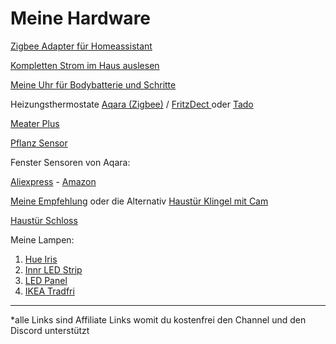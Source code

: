 # Meine Hardware



[Zigbee Adapter für Homeassistant](https://amzn.to/3MUrALs)&#x20;

[Kompletten Strom im Haus auslesen ](https://amzn.to/3GoN5ld)

[Meine Uhr für Bodybatterie und Schritte](https://amzn.to/3wQagBx) &#x20;

Heizungsthermostate [Aqara (Zigbee)](https://amzn.to/3C8ysSf) / [FritzDect ](https://amzn.to/3GCRZex)oder [Tado](https://amzn.to/3LQLMfQ)&#x20;

[Meater Plus](https://amzn.to/3P5EsPo) &#x20;

[Pflanz Sensor ](https://amzn.to/3REtxgR)

Fenster Sensoren von Aqara:&#x20;

[Aliexpress](https://s.click.aliexpress.com/e/\_DlPqucx) - [Amazon  ](https://amzn.to/3wQIogI)&#x20;

[Meine Empfehlung](https://amzn.to/3DX9B5h) oder die Alternativ [Haustür Klingel mit Cam ](https://amzn.to/3mdLTYE)

[Haustür Schloss](https://amzn.to/3PJ82eO)&#x20;

Meine Lampen:

1. [Hue Iris](https://amzn.to/3MR3hOr)
2. [Innr LED Strip](https://amzn.to/3lJuRRT)
3. [LED Panel](https://amzn.to/3lOjkk1)
4. [IKEA Tradfri](https://www.ikea.com/de/de/search/products/?q=tradfri)

***

\*alle Links sind Affiliate Links womit du kostenfrei den Channel und den Discord unterstützt
